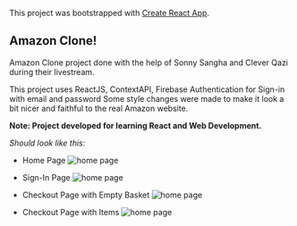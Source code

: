This project was bootstrapped with [Create React App](https://github.com/facebook/create-react-app).

## Amazon Clone!

Amazon Clone project done with the help of Sonny Sangha and Clever Qazi during their livestream.

This project uses ReactJS, ContextAPI, Firebase Authentication for Sign-in with email and password
Some style changes were made to make it look a bit nicer and faithful to the real Amazon website.

**Note: Project developed for learning React and Web Development.**

_Should look like this:_

- Home Page
  ![home page](https://i.imgur.com/Y1hzToB.png)

- Sign-In Page
  ![home page](https://i.imgur.com/45QuIqc.png)

- Checkout Page with Empty Basket
  ![home page](https://i.imgur.com/wOUlAof.png)

- Checkout Page with Items
  ![home page](https://i.imgur.com/sB0X2gG.png)
